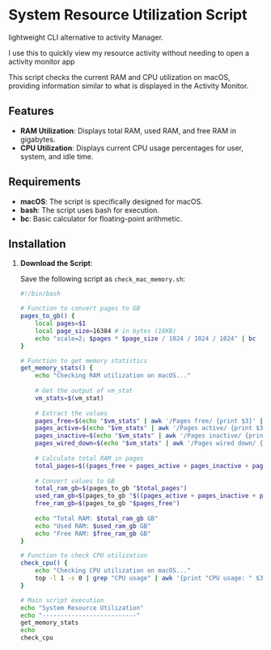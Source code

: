 
# System Resource Utilization Script
lightweight CLI alternative to activity Manager. 

I use this to quickly view my resource activity without needing to open a activity monitor app

This script checks the current RAM and CPU utilization on macOS, providing information similar to what is displayed in the Activity Monitor.

## Features

- **RAM Utilization**: Displays total RAM, used RAM, and free RAM in gigabytes.
- **CPU Utilization**: Displays current CPU usage percentages for user, system, and idle time.

## Requirements

- **macOS**: The script is specifically designed for macOS.
- **bash**: The script uses bash for execution.
- **bc**: Basic calculator for floating-point arithmetic.

## Installation

1. **Download the Script**:

   Save the following script as `check_mac_memory.sh`:

   ```bash
   #!/bin/bash

   # Function to convert pages to GB
   pages_to_gb() {
       local pages=$1
       local page_size=16384 # in bytes (16KB)
       echo "scale=2; $pages * $page_size / 1024 / 1024 / 1024" | bc
   }

   # Function to get memory statistics
   get_memory_stats() {
       echo "Checking RAM utilization on macOS..."
       
       # Get the output of vm_stat
       vm_stats=$(vm_stat)
       
       # Extract the values
       pages_free=$(echo "$vm_stats" | awk '/Pages free/ {print $3}' | sed 's/\.//')
       pages_active=$(echo "$vm_stats" | awk '/Pages active/ {print $3}' | sed 's/\.//')
       pages_inactive=$(echo "$vm_stats" | awk '/Pages inactive/ {print $3}' | sed 's/\.//')
       pages_wired_down=$(echo "$vm_stats" | awk '/Pages wired down/ {print $4}' | sed 's/\.//')
       
       # Calculate total RAM in pages
       total_pages=$((pages_free + pages_active + pages_inactive + pages_wired_down))
       
       # Convert values to GB
       total_ram_gb=$(pages_to_gb "$total_pages")
       used_ram_gb=$(pages_to_gb "$((pages_active + pages_inactive + pages_wired_down))")
       free_ram_gb=$(pages_to_gb "$pages_free")
       
       echo "Total RAM: $total_ram_gb GB"
       echo "Used RAM: $used_ram_gb GB"
       echo "Free RAM: $free_ram_gb GB"
   }

   # Function to check CPU utilization
   check_cpu() {
       echo "Checking CPU utilization on macOS..."
       top -l 1 -s 0 | grep "CPU usage" | awk '{print "CPU usage: " $3 " user, " $5 " sys, " $7 " idle"}'
   }

   # Main script execution
   echo "System Resource Utilization"
   echo "--------------------------"
   get_memory_stats
   echo
   check_cpu
